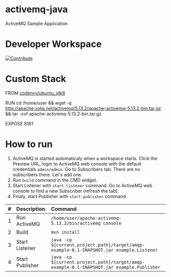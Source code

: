 # activemq-java

ActiveMQ Sample Application

# Developer Workspace
[![Contribute](http://beta.codenvy.com/factory/resources/codenvy-contribute.svg)](http://beta.codenvy.com/f?id=pd06i74cp29xxfnh)

# Custom Stack 

FROM [codenvy/ubuntu_jdk8](https://hub.docker.com/r/codenvy/ubuntu_jdk8/)

RUN cd /home/user && wget -q http://apache.volia.net/activemq/5.13.2/apache-activemq-5.13.2-bin.tar.gz && tar -xvf apache-activemq-5.13.2-bin.tar.gz

EXPOSE 8161

# How to run

1. ActiveMQ is started automaticaly when a workspace starts. Click the Preview URL, login to ActiveMQ web console with the default credentials `admin/admin`. Go to Subscribers tab. There are no subscribers there. Let's add one.
2. Run `build` command in the CMD widget.
3. Start Listener with `start-listener` command. Go to ActiveMQ web console to find a new Subscriber (refresh the tab).
4. Finaly, start Publisher with `start-publisher` command.

| #       | Description           | Command  |
| :------------- |:-------------| :-----|
| 1      | Run ActiveMQ | `/home/user/apache-activemq-5.13.2/bin/activemq console` |
| 2      | Build | `mvn install` |
| 3      | Start Listener | `java -cp ${current.project.path}/target/amqp-example-0.1-SNAPSHOT.jar example.Listener` |
| 4      | Start Publisher | `java -cp ${current.project.path}/target/amqp-example-0.1-SNAPSHOT.jar example.Publisher` |
